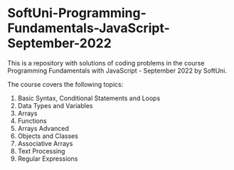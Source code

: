 # SoftUni-Programming-Fundamentals-JavaScript-September-2022

This is a repository with solutions of coding problems in the course Programming Fundamentals with JavaScript - September 2022 by SoftUni.

The course covers the following topics:

1. Basic Syntax, Conditional Statements and Loops
2. Data Types and Variables
3. Arrays
4. Functions
5. Arrays Advanced
6. Objects and Classes
7. Associative Arrays
8. Text Processing
9. Regular Expressions
